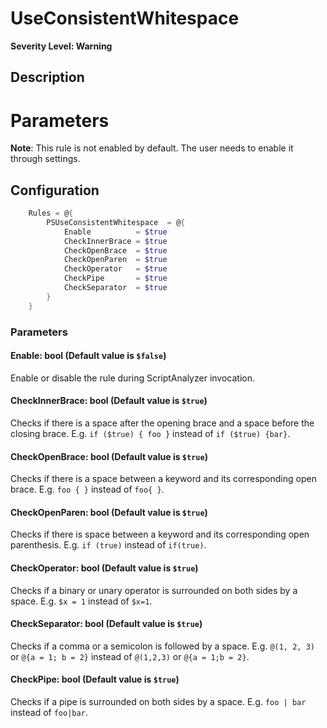 # UseConsistentWhitespace

**Severity Level: Warning**

## Description

# Parameters

**Note**: This rule is not enabled by default. The user needs to enable it through settings.

## Configuration

```powershell
    Rules = @{
        PSUseConsistentWhitespace  = @{
            Enable          = $true
            CheckInnerBrace = $true
            CheckOpenBrace  = $true
            CheckOpenParen  = $true
            CheckOperator   = $true
            CheckPipe       = $true
            CheckSeparator  = $true
        }
    }
```

### Parameters

#### Enable: bool (Default value is `$false`)

Enable or disable the rule during ScriptAnalyzer invocation.

#### CheckInnerBrace: bool (Default value is `$true`)

Checks if there is a space after the opening brace and a space before the closing brace. E.g. `if ($true) { foo }` instead of `if ($true) {bar}`.

#### CheckOpenBrace: bool (Default value is `$true`)

Checks if there is a space between a keyword and its corresponding open brace. E.g. `foo { }` instead of `foo{ }`.

#### CheckOpenParen: bool (Default value is `$true`)

Checks if there is space between a keyword and its corresponding open parenthesis. E.g. `if (true)` instead of `if(true)`.

#### CheckOperator: bool (Default value is `$true`)

Checks if a binary or unary operator is surrounded on both sides by a space. E.g. `$x = 1` instead of `$x=1`.

#### CheckSeparator: bool (Default value is `$true`)

Checks if a comma or a semicolon is followed by a space. E.g. `@(1, 2, 3)` or `@{a = 1; b = 2}` instead of `@(1,2,3)` or `@{a = 1;b = 2}`.

#### CheckPipe: bool (Default value is `$true`)

Checks if a pipe is surrounded on both sides by a space. E.g. `foo | bar` instead of `foo|bar`.
